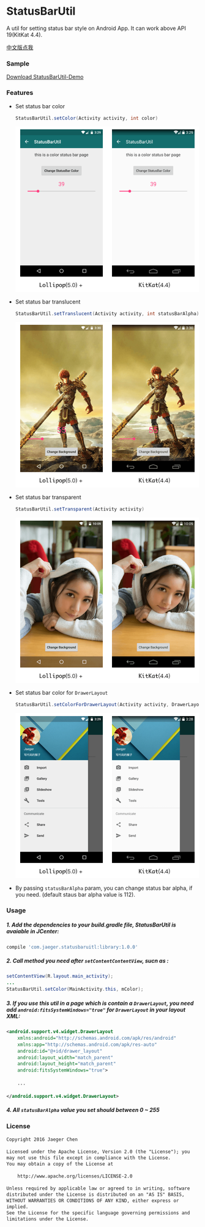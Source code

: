 # StatusBarUtil

A util for setting status bar style on Android App. It can work above API 19(KitKat 4.4).

[中文版点我](http://laobie.github.io/android/2016/03/27/statusbar-util.html)

### Sample
[Download StatusBarUtil-Demo](http://fir.im/5mnp)

### Features

- Set status bar color
	
	```java
	StatusBarUtil.setColor(Activity activity, int color)
	```

  ![](img/set_color.png)

- Set status bar translucent

	```java
	StatusBarUtil.setTranslucent(Activity activity, int statusBarAlpha)
	```
	
	![](img/set_translucnet.png)
	
- Set status bar transparent

	```java
	StatusBarUtil.setTransparent(Activity activity)
	```
	
	![](img/set_transparent.png)
  
- Set status bar color for `DrawerLayout`

	```java
	StatusBarUtil.setColorForDrawerLayout(Activity activity, DrawerLayout drawerLayout, int color)
	```
	
  ![](img/set_color_for_drawer_layout.png)
  
- By passing `statusBarAlpha` param, you can change status bar alpha, if you need. (default staus bar alpha value is 112).
  

### Usage

##### 1. Add the dependencies to your build.gradle file, StatusBarUtil is avaiable in JCenter:

```groovy
compile 'com.jaeger.statusbaruitl:library:1.0.0'
```

##### 2. Call method you need after `setContentContentView`,  sucn as :

```java
setContentView(R.layout.main_activity);
...
StatusBarUtil.setColor(MainActivity.this, mColor);
```

##### 3. If you use this util in a page which is contain a `DrawerLayout`, you need add `android:fitsSystemWindows="true"` for `DrawerLayout` in your layout XML:

```xml
<android.support.v4.widget.DrawerLayout
    xmlns:android="http://schemas.android.com/apk/res/android"
    xmlns:app="http://schemas.android.com/apk/res-auto"
    android:id="@+id/drawer_layout"
    android:layout_width="match_parent"
    android:layout_height="match_parent"
    android:fitsSystemWindows="true">

    ...

</android.support.v4.widget.DrawerLayout>
```

##### 4. All `statusBarAlpha` value you set should between 0 ~ 255

### License

	Copyright 2016 Jaeger Chen
	
	Licensed under the Apache License, Version 2.0 (the "License");	you may not use this file except in compliance with the License.
	You may obtain a copy of the License at

		http://www.apache.org/licenses/LICENSE-2.0
	
	Unless required by applicable law or agreed to in writing, software
	distributed under the License is distributed on an "AS IS" BASIS,
	WITHOUT WARRANTIES OR CONDITIONS OF ANY KIND, either express or implied.
	See the License for the specific language governing permissions and
	limitations under the License.